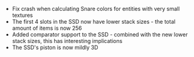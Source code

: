* Fix crash when calculating Snare colors for entities with very small textures
* The first 4 slots in the SSD now have lower stack sizes - the total amount of items is now 256
* Added comparator support to the SSD - combined with the new lower stack sizes, this has interesting implications
* The SSD's piston is now mildly 3D
